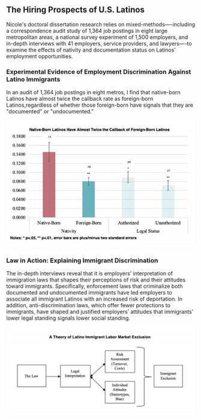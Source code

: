 ## The Hiring Prospects of U.S. Latinos

Nicole's doctoral dissertation research relies on mixed-methods—-including a correspondence audit study of 1,364 job postings in eight large metropolitan areas, a national survey experiment of 1,500 employers, and in-depth interviews with 41 employers, service providers, and lawyers—-to examine the effects of nativity and documentation status on Latinos’ employment opportunities. 

### Experimental Evidence of Employment Discrimination Against Latino Immigrants

In an audit of 1,364 job postings in eight metros, I find that native-born Latinos have almost twice the callback rate as foreign-born Latinos,regardless of whether those foreign-born have signals that they are "documented" or "undocumented." 

![audit3](audit3.png) <!-- .element style="height: 100px" -->

### Law in Action: Explaining Immigrant Discrimination

The in-depth interviews reveal that it is employers’ interpretation of immigration laws that shapes their perceptions of risk and their attitudes toward immigrants. Specifically, enforcement laws that criminalize both documented and undocumented immigrants have led employers to associate all immigrant Latinos with an increased risk of deportation. In addition, anti-discrimination laws, which offer fewer protections to immigrants, have shaped and justified employers’ attitudes that immigrants’ lower legal standing signals lower social standing. 

![audit4](audit4.png) <!-- .element style="height: 100px" -->
